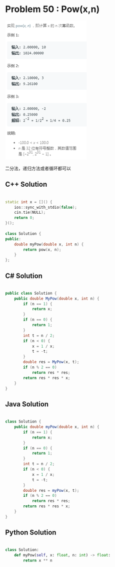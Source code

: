 
# Problem 50 : Pow(x,n)

<img src="https://github.com/Peefy/PeefyLeetCode/blob/master/doc/1-100/50.Pow(x,n)/problem.png"/>

二分法，递归方法或者循环都可以

## C++ Solution

```c++

static int x = []() {
    ios::sync_with_stdio(false);
    cin.tie(NULL);
    return 0;
}();

class Solution {
public:
    double myPow(double x, int n) {
        return pow(x, n);
    }
};

```

## C# Solution

```csharp

public class Solution {
    public double MyPow(double x, int n) {
        if (n == 1) {
            return x;
        }
        if (n == 0) {
            return 1;
        }
        int t = n / 2;
        if (n < 0) {
            x = 1 / x;
            t = -t;
        }
        double res = MyPow(x, t);
        if (n % 2 == 0)
            return res * res;
        return res * res * x;
    }
}

```

## Java Solution

```java

class Solution {
    public double myPow(double x, int n) {
        if (n == 1) {
            return x;
        }
        if (n == 0) {
            return 1;
        }
        int t = n / 2;
        if (n < 0) {
            x = 1 / x;
            t = -t;
        }
        double res = myPow(x, t);
        if (n % 2 == 0)
            return res * res;
        return res * res * x;
    }
}

```

## Python Solution

```python

class Solution:
    def myPow(self, x: float, n: int) -> float:
        return x ** n

```


